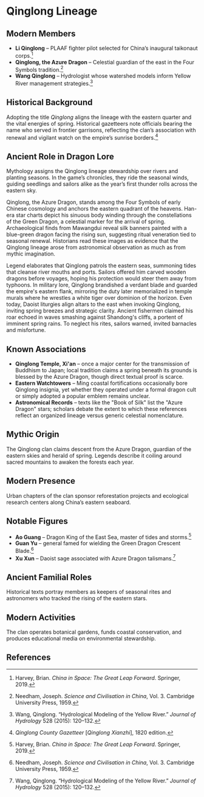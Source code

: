 # Qinglong Lineage

## Modern Members
- **Li Qinglong** – PLAAF fighter pilot selected for China’s inaugural taikonaut corps.[^1]
- **Qinglong, the Azure Dragon** – Celestial guardian of the east in the Four Symbols tradition.[^2]
- **Wang Qinglong** – Hydrologist whose watershed models inform Yellow River management strategies.[^3]

## Historical Background
Adopting the title *Qinglong* aligns the lineage with the eastern quarter and the vital energies of spring. Historical gazetteers note officials bearing the name who served in frontier garrisons, reflecting the clan’s association with renewal and vigilant watch on the empire’s sunrise borders.[^4]

## Ancient Role in Dragon Lore
Mythology assigns the Qinglong lineage stewardship over rivers and planting seasons. In the game’s chronicles, they ride the seasonal winds, guiding seedlings and sailors alike as the year’s first thunder rolls across the eastern sky.

[^1]: Harvey, Brian. *China in Space: The Great Leap Forward*. Springer, 2019.
[^2]: Needham, Joseph. *Science and Civilisation in China*, Vol. 3. Cambridge University Press, 1959.
[^3]: Wang, Qinglong. “Hydrological Modeling of the Yellow River.” *Journal of Hydrology* 528 (2015): 120–132.
[^4]: *Qinglong County Gazetteer* [*Qinglong Xianzhi*], 1820 edition.

Qinglong, the Azure Dragon, stands among the Four Symbols of early Chinese cosmology and anchors the eastern quadrant of the heavens. Han-era star charts depict his sinuous body winding through the constellations of the Green Dragon, a celestial marker for the arrival of spring. Archaeological finds from Mawangdui reveal silk banners painted with a blue-green dragon facing the rising sun, suggesting ritual veneration tied to seasonal renewal. Historians read these images as evidence that the Qinglong lineage arose from astronomical observation as much as from mythic imagination.

Legend elaborates that Qinglong patrols the eastern seas, summoning tides that cleanse river mouths and ports. Sailors offered him carved wooden dragons before voyages, hoping his protection would steer them away from typhoons. In military lore, Qinglong brandished a verdant blade and guarded the empire's eastern flank, mirroring the duty later memorialized in temple murals where he wrestles a white tiger over dominion of the horizon. Even today, Daoist liturgies align altars to the east when invoking Qinglong, inviting spring breezes and strategic clarity. Ancient fishermen claimed his roar echoed in waves smashing against Shandong's cliffs, a portent of imminent spring rains. To neglect his rites, sailors warned, invited barnacles and misfortune.

## Known Associations

- **Qinglong Temple, Xi'an** – once a major center for the transmission of Buddhism to Japan; local tradition claims a spring beneath its grounds is blessed by the Azure Dragon, though direct textual proof is scarce.
- **Eastern Watchtowers** – Ming coastal fortifications occasionally bore Qinglong insignia, yet whether they operated under a formal dragon cult or simply adopted a popular emblem remains unclear.
- **Astronomical Records** – texts like the "Book of Silk" list the "Azure Dragon" stars; scholars debate the extent to which these references reflect an organized lineage versus generic celestial nomenclature.


## Mythic Origin
The Qinglong clan claims descent from the Azure Dragon, guardian of the eastern skies and herald of spring. Legends describe it coiling around sacred mountains to awaken the forests each year.

## Modern Presence
Urban chapters of the clan sponsor reforestation projects and ecological research centers along China’s eastern seaboard.

## Notable Figures
- **Ao Guang** – Dragon King of the East Sea, master of tides and storms.[^1]
- **Guan Yu** – general famed for wielding the Green Dragon Crescent Blade.[^2]
- **Xu Xun** – Daoist sage associated with Azure Dragon talismans.[^3]

## Ancient Familial Roles
Historical texts portray members as keepers of seasonal rites and astronomers who tracked the rising of the eastern stars.

## Modern Activities
The clan operates botanical gardens, funds coastal conservation, and produces educational media on environmental stewardship.

## References
[^1]: Wu Cheng’en, *Journey to the West*, 16th century.
[^2]: Luo Guanzhong, *Romance of the Three Kingdoms*, 14th century.
[^3]: Stephen Bokenkamp, *Early Daoist Scriptures*, University of California Press, 1997.
